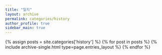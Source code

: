 ```yaml
---
title: "일지"
layout: archive
permalink: categories/history
author_profile: true
sidebar_main: true
---
```



{% assign posts = site.categories['history'] %}
{% for post in posts %} {% include archive-single.html type=page.entries_layout %} {% endfor %}